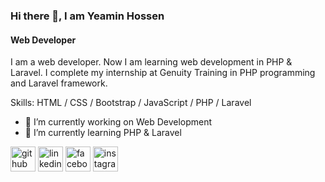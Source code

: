 

### Hi there 👋, I am Yeamin Hossen
#### Web Developer


I am a web developer. Now I am learning web development in PHP & Laravel. 
I complete my internship at Genuity Training in PHP programming and Laravel framework.

Skills:  HTML / CSS / Bootstrap / JavaScript / PHP / Laravel

- 🔭 I’m currently working on Web Development 
- 🌱 I’m currently learning PHP & Laravel 


[<img src='https://cdn.jsdelivr.net/npm/simple-icons@3.0.1/icons/github.svg' alt='github' height='40'>](https://github.com/Yeamin849)  [<img src='https://cdn.jsdelivr.net/npm/simple-icons@3.0.1/icons/linkedin.svg' alt='linkedin' height='40'>](https://www.linkedin.com/in/yeamin-hossen-224787247//)  [<img src='https://cdn.jsdelivr.net/npm/simple-icons@3.0.1/icons/facebook.svg' alt='facebook' height='40'>](https://www.facebook.com/yeaminhossen849)  [<img src='https://cdn.jsdelivr.net/npm/simple-icons@3.0.1/icons/instagram.svg' alt='instagram' height='40'>](https://www.instagram.com/yeaminh_/)  


